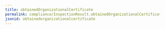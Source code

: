 ```yaml
---
title: obtainedOrganizationalCertificate
permalink: compliance/InspectionResult.obtainedOrganizationalCertificate.html
jsonid: obtainedorganizationalcertificate
---
```

